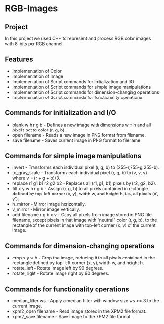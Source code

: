 # RGB-Images

## Project

In this project we used C++ to represent and process RGB color images with 8-bits per RGB channel.

## Features 

- Implementation of Color
- Implementation of Image
- Implementation of Script commands for initialization and I/O
- Implementation of Script commands for simple image manipulations
- Implementation of Script commands for dimension-changing operations
- Implementation of Script commands for functionality operations

## Commands for initialization and I/O

- blank w h r g b - Defines a new image with dimensions w × h and all pixels set to color (r, g, b).
- open filename - Reads a new image in PNG format from filename.
- save filename - Saves current image in PNG format to filename.
  
## Commands for simple image manipulations

- invert - Transforms each individual pixel (r, g, b) to (255-r,255-g,255-b).
- to_gray_scale - Transforms each individual pixel (r, g, b) to (v, v, v) where v = (r + g + b)/3.
- replace r1 g1 b1 r2 g2 b2 - Replaces all (r1,  g1, b1) pixels by (r2,  g2, b2).
- fill x y w h r g b  - Assign (r, g, b) to all pixels contained in rectangle defined by top-left corner (x, y), width w, and height h, i.e., all pixels (x', y'). 
- h_mirror - Mirror image horizontally. 
- v_mirror - Mirror image vertically. 
- add filename r g b x v - Copy all pixels from image stored in PNG file filename, except pixels in that image with “neutral” color (r, g, b), to the rectangle of the current image with top-left corner (x, y) of the current image.

## Commands for dimension-changing operations

- crop x y w h - Crop the image, reducing it to all pixels contained in the rectangle defined by top-left corner (x, y), width w, and height h.
- rotate_left - Rotate image left by 90 degrees.
- rotate_right - Rotate image right by 90 degrees.

## Commands for functionality operations

- median_filter ws - Apply a median filter with window size ws >= 3 to the current image.
- xpm2_open filename - Read image stored in the XPM2 file format.
- xpm2_save filename - Save image to the XPM2 file format. 